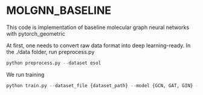 # MOLGNN_BASELINE

This code is implementation of baseline molecular graph neural networks with pytorch_geometric 

At first, one needs to convert raw data format into deep learning-ready. In the ./data folder, run preprocess.py
```python
python preprocess.py --dataset esol
```

We run training
```python
python train.py --dataset_file {dataset_path} --model {GCN, GAT, GIN} --save_model {path_to_save_your_trained_model} --save_result {path_to_save_your_classification_result} 
```
